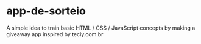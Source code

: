 # app-de-sorteio
A simple idea to train basic HTML / CSS / JavaScript concepts by making a giveaway app inspired by tecly.com.br
